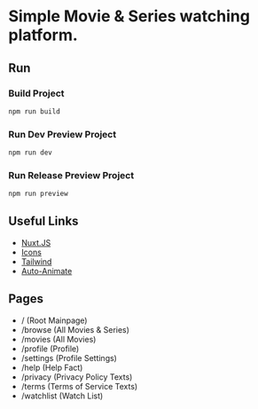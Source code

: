 # Simple Movie & Series watching platform.

## Run
### Build Project
```Bash
npm run build
```
### Run Dev Preview Project
```Bash
npm run dev
```
### Run Release Preview Project
```Bash
npm run preview
```

## Useful Links
- [Nuxt.JS](https://nuxt.com/docs/)
- [Icons](https://pictogrammers.com/library/mdi/)
- [Tailwind](https://tailwindcss.com/)
- [Auto-Animate](https://auto-animate.formkit.com/)

## Pages
- / (Root Mainpage)
- /browse (All Movies & Series)
- /movies (All Movies)
- /profile (Profile)
- /settings (Profile Settings)
- /help (Help Fact)
- /privacy (Privacy Policy Texts)
- /terms (Terms of Service Texts)
- /watchlist (Watch List)
